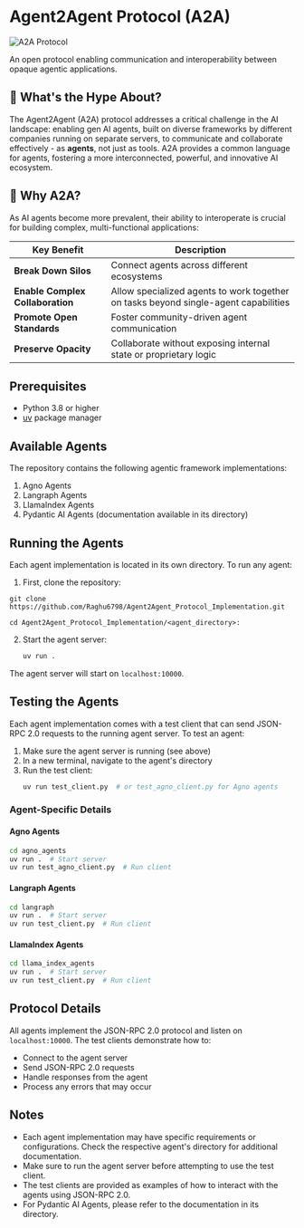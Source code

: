 # Agent2Agent Protocol (A2A)

![[A2A Protocol](https://placeholder.com/banner.png) ](https://storage.googleapis.com/gweb-developer-goog-blog-assets/images/image5_VkAG0Kd.original.png)<!-- Add actual banner image if available -->

An open protocol enabling communication and interoperability between opaque agentic applications.

## 🌟 What's the Hype About?

The Agent2Agent (A2A) protocol addresses a critical challenge in the AI landscape: enabling gen AI agents, built on diverse frameworks by different companies running on separate servers, to communicate and collaborate effectively - as **agents**, not just as tools. A2A provides a common language for agents, fostering a more interconnected, powerful, and innovative AI ecosystem.

## 🚀 Why A2A?

As AI agents become more prevalent, their ability to interoperate is crucial for building complex, multi-functional applications:

| Key Benefit | Description |
|-------------|-------------|
| **Break Down Silos** | Connect agents across different ecosystems |
| **Enable Complex Collaboration** | Allow specialized agents to work together on tasks beyond single-agent capabilities |
| **Promote Open Standards** | Foster community-driven agent communication |
| **Preserve Opacity** | Collaborate without exposing internal state or proprietary logic |

## Prerequisites

- Python 3.8 or higher
- [uv](https://github.com/astral-sh/uv) package manager

## Available Agents

The repository contains the following agentic framework 
implementations:

1. Agno Agents
2. Langraph Agents
3. LlamaIndex Agents
4. Pydantic AI Agents (documentation available in its directory)

## Running the Agents

Each agent implementation is located in its own directory. To run any agent:

1. First, clone the repository:
```
git clone https://github.com/Raghu6798/Agent2Agent_Protocol_Implementation.git

cd Agent2Agent_Protocol_Implementation/<agent_directory>:
```

2. Start the agent server:
   ```bash
   uv run .
   ```

The agent server will start on `localhost:10000`.

## Testing the Agents

Each agent implementation comes with a test client that can send JSON-RPC 2.0 requests to the running agent server. To test an agent:

1. Make sure the agent server is running (see above)
2. In a new terminal, navigate to the agent's directory
3. Run the test client:
   ```bash
   uv run test_client.py  # or test_agno_client.py for Agno agents
   ```

### Agent-Specific Details

#### Agno Agents
```bash
cd agno_agents
uv run .  # Start server
uv run test_agno_client.py  # Run client
```

#### Langraph Agents
```bash
cd langraph
uv run .  # Start server
uv run test_client.py  # Run client
```

#### LlamaIndex Agents
```bash
cd llama_index_agents
uv run .  # Start server
uv run test_client.py  # Run client
```

## Protocol Details

All agents implement the JSON-RPC 2.0 protocol and listen on `localhost:10000`. The test clients demonstrate how to:

- Connect to the agent server
- Send JSON-RPC 2.0 requests
- Handle responses from the agent
- Process any errors that may occur

## Notes

- Each agent implementation may have specific requirements or configurations. Check the respective agent's directory for additional documentation.
- Make sure to run the agent server before attempting to use the test client.
- The test clients are provided as examples of how to interact with the agents using JSON-RPC 2.0.
- For Pydantic AI Agents, please refer to the documentation in its directory.

